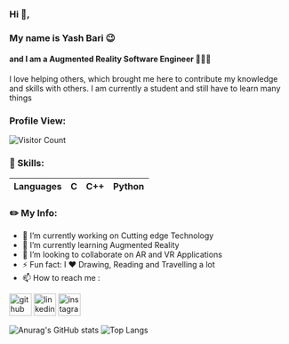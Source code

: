 ### Hi 👋, 
### My name is Yash Bari 😉
#### and I am a Augmented Reality Software Engineer 👩🏼‍💻

I love helping others, which brought me here to contribute my knowledge and skills with others. I am currently a student and still have to learn many things 

### Profile View:

![Visitor Count](https://profile-counter.glitch.me/YB-yama/count.svg)


### 🧠 Skills: 
| Languages | C | C++  | Python 
| --- | --- | --- | --- |  

### ✏️ My Info:
- 🔭 I’m currently working on Cutting edge Technology 
- 🌱 I’m currently learning Augmented Reality 
- 💞️ I’m looking to collaborate on AR and VR Applications
- ⚡ Fun fact: I ❤️️ Drawing, Reading and Travelling a lot 
- 📫 How to reach me :

[<img src='https://cdn.jsdelivr.net/npm/simple-icons@3.0.1/icons/github.svg' alt='github' height='40'>](https://github.com/YB-yama)     [<img src='https://cdn.jsdelivr.net/npm/simple-icons@3.0.1/icons/linkedin.svg' alt='linkedin' height='40'>](https://www.linkedin.com/in/yash-bari/)     [<img src='https://cdn.jsdelivr.net/npm/simple-icons@3.0.1/icons/instagram.svg' alt='instagram' height='40'>](https://www.instagram.com/x._y_a_s_h_.x/)   

![Anurag's GitHub stats](https://github-readme-stats.vercel.app/api?username=YB-yama&show_icons=true&theme=dracula)
![Top Langs](https://github-readme-stats.vercel.app/api/top-langs/?username=YB-yama&theme=dracula)




